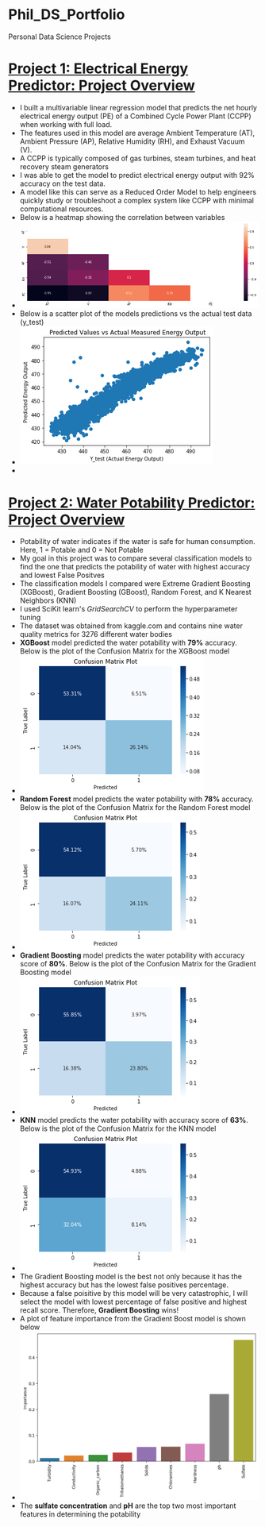 # Phil_DS_Portfolio
Personal Data Science Projects

# [Project 1: Electrical Energy Predictor: Project Overview](https://github.com/kwamePhilip/electrical_energy_predictor/blob/main/Electrical_Energy_Predictor-1%20(1).ipynb)
* I built a multivariable linear regression model that predicts the net hourly electrical energy output (PE) of a Combined Cycle Power Plant (CCPP) when working with full load.  
* The features used in this model are average Ambient Temperature (AT), Ambient Pressure (AP), Relative Humidity (RH), and Exhaust Vacuum (V).
*  A CCPP is typically composed of gas turbines, steam turbines, and heat recovery steam generators
*  I was able to get the model to predict electrical energy output with 92% accuracy on the test data. 
*  A model like this can serve as a Reduced Order Model to help engineers quickly study or troubleshoot a complex system like CCPP with minimal computational resources.
*  Below is a heatmap showing the correlation between variables
*  ![](/images/heatmap_proj1.png)
*  Below is a scatter plot of the models predictions vs the actual test data (y_test)
*  ![](/images/pred_vs_ytest.png)
*  
# [Project 2: Water Potability Predictor: Project Overview](https://github.com/kwamePhilip/water_potability_predictor/blob/main/Water%20Potability%20Predictor%20(1).ipynb)
*  Potability of water indicates if the water is safe for human consumption. Here, 1 = Potable and 0 = Not Potable
*  My goal in this project was to compare several classification models to find the one that predicts the potability of water with highest accuracy and lowest False Positves
*  The classification models I compared were Extreme Gradient Boosting (XGBoost), Gradient Boosting (GBoost), Random Forest, and K Nearest Neighbors (KNN)
*  I used SciKit learn's *GridSearchCV* to perform the hyperparameter tuning
*  The dataset was obtained from kaggle.com and contains nine water quality metrics for 3276 different water bodies
*  **XGBoost** model predicted the water potability with **79%** accuracy. Below is the plot of the Confusion Matrix for the XGBoost model
*  ![](/images/xgboost_CM.png)
*  **Random Forest** model predicts the water potability with **78%** accuracy. Below is the plot of the Confusion Matrix for the Random Forest model
*  ![](/images/RF_CM.png)
*  **Gradient Boosting** model predicts the water potability with accuracy score of **80%**. Below is the plot of the Confusion Matrix for the Gradient Boosting model
*  ![](/images/GB_CM.png)
*  **KNN** model predicts the water potability with accuracy score of **63%**. Below is the plot of the Confusion Matrix for the KNN model
*  ![](/images/knn_CM.png)
*  The Gradient Boosting model is the best not only because it has the highest accuracy but has the lowest false positives percentage.
*  Because a false poisitive by this model will be very catastrophic, I will select the model with lowest percentage of false positive and highest recall score.  Therefore, **Gradient Boosting** wins!
*  A plot of feature importance from the Gradient Boost model is shown below
*  ![](/images/impt_feat_gb.png)
*  The **sulfate concentration** and **pH** are the top two most important features in determining the potability


